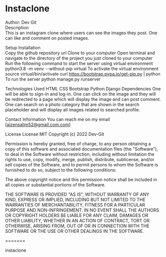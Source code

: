 # Instaclone

Author: Dev Git<br>
Description<br>
This is an instagram clone where users can see the images they post. One can like and comment on posted images.

Setup Installation<br>
Copy the github repository url
Clone to your computer
Open terminal and navigate to the directory of the project you just cloned to your computer
Run the following command to start the server using virtual environment python3.8 -m venv --without-pip virtual
To activate the virtual environment source virtual/bin/activate curl https://bootstrap.pypa.io/get-pip.py | python
To run the server
python manage.py runserver

Technologies Used
HTML
CSS
Bootstrap
Python
Django
Dependencies
One will be able to sign-in and log-in.
One can click on the image and they will be redirected to a page which will display the image and can post comment.
One can search on a photo category that are shown in the search placeholder and will display all images related to searched profile.

Contact Information
You can reach me on my email [aizensalim52@gmail.com.com]

License
License MIT Copyright (c) 2022 Dev-Git

Permission is hereby granted, free of charge, to any person obtaining a copy of this software and associated documentation files (the "Software"), to deal in the Software without restriction, including without limitation the rights to use, copy, modify, merge, publish, distribute, sublicense, and/or sell copies of the Software, and to permit persons to whom the Software is furnished to do so, subject to the following conditions:

The above copyright notice and this permission notice shall be included in all copies or substantial portions of the Software.

THE SOFTWARE IS PROVIDED "AS IS", WITHOUT WARRANTY OF ANY KIND, EXPRESS OR IMPLIED, INCLUDING BUT NOT LIMITED TO THE WARRANTIES OF MERCHANTABILITY, FITNESS FOR A PARTICULAR PURPOSE AND NON-INFRINGEMENT. IN NO EVENT SHALL THE AUTHORS OR COPYRIGHT HOLDERS BE LIABLE FOR ANY CLAIM, DAMAGES OR OTHER LIABILITY, WHETHER IN AN ACTION OF CONTRACT, TORT OR OTHERWISE, ARISING FROM, OUT OF OR IN CONNECTION WITH THE SOFTWARE OR THE USE OR OTHER DEALINGS IN THE SOFTWARE.

=======

instaclone
